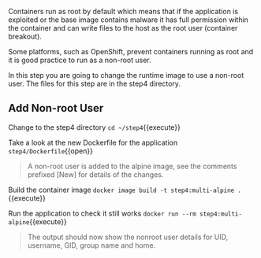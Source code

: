 Containers run as root by default which means that if the application is exploited or the base image contains malware it has full permission within the container and can write files to the host as the root user (container breakout).

Some platforms, such as OpenShift, prevent containers running as root and it is good practice to run as a non-root user.

In this step you are going to change the runtime image to use a non-root user. The files for this step are in the step4 directory.
## Add Non-root User

Change to the step4 directory `cd ~/step4`{{execute}}

Take a look at the new Dockerfile for the application `step4/Dockerfile`{{open}}

> A non-root user is added to the alpine image, see the comments prefixed [New] for details of the changes.

Build the container image `docker image build -t step4:multi-alpine .`{{execute}}

Run the application to check it still works `docker run --rm step4:multi-alpine`{{execute}}

> The output should now show the nonroot user details for UID, username, GID, group name and home.